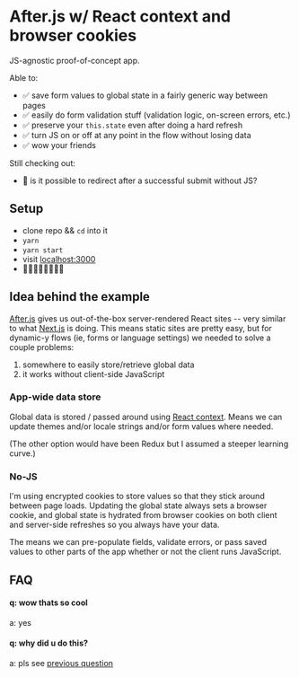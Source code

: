 # After.js w/ React context and browser cookies

JS-agnostic proof-of-concept app.

Able to:
- ✅ save form values to global state in a fairly generic way between pages
- ✅ easily do form validation stuff (validation logic, on-screen errors, etc.)
- ✅ preserve your `this.state` even after doing a hard refresh
- ✅ turn JS on or off at any point in the flow without losing data
- ✅ wow your friends

Still checking out:
- 🤔 is it possible to redirect after a successful submit without JS?

## Setup

- clone repo && `cd` into it
- `yarn`
- `yarn start`
- visit [localhost:3000](http://localhost:3000)
- 🚀🚀🚀🚀🚀🚀🚀🚀

## Idea behind the example

[After.js](https://github.com/jaredpalmer/after.js) gives us out-of-the-box server-rendered React sites -- very similar to what [Next.js](https://github.com/zeit/next.js) is doing. This means static sites are pretty easy, but for dynamic-y flows (ie, forms or language settings) we needed to solve a couple problems:
1. somewhere to easily store/retrieve global data
2. it works without client-side JavaScript

### App-wide data store

Global data is stored / passed around using [React context](https://reactjs.org/docs/context.html).
Means we can update themes and/or locale strings and/or form values where needed.

(The other option would have been Redux but I assumed a steeper learning curve.)

### No-JS

I'm using encrypted cookies to store values so that they stick around between page loads.
Updating the global state always sets a browser cookie, and global state is hydrated from browser cookies on both client and server-side refreshes so you always have your data.

The means we can pre-populate fields, validate errors, or pass saved values to other parts of the app whether or not the client runs JavaScript.

## FAQ

#### q: wow thats so cool

a: yes

#### q: why did u do this?

a: pls see [previous question](https://github.com/pcraig3/after-no-js#q-wow-thats-so-cool)
